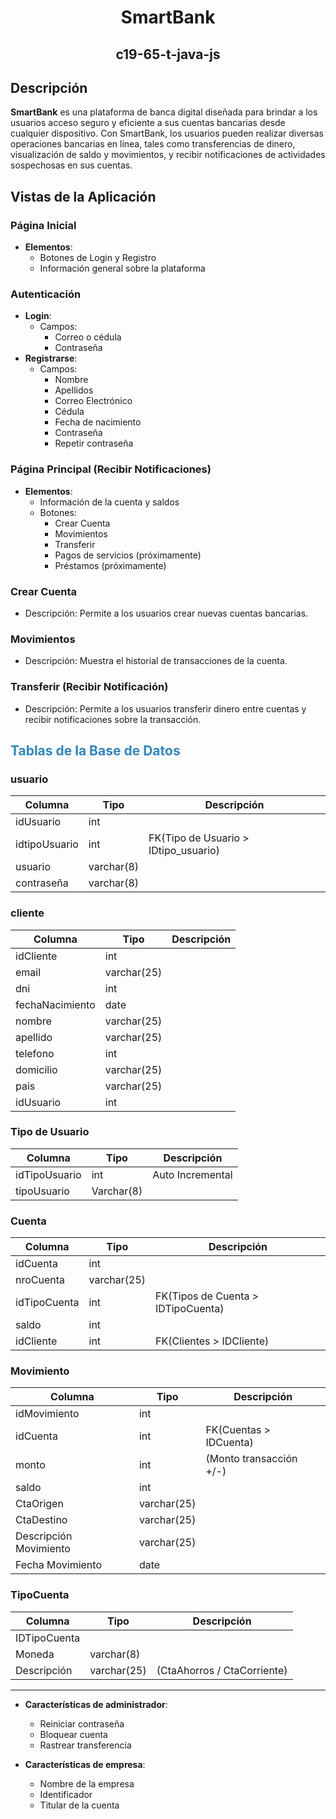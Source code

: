 <h1 align="center"">SmartBank</h1>
<h2 align="center"">c19-65-t-java-js</h2>

## <span>Descripción</span>
**SmartBank** es una plataforma de banca digital diseñada para brindar a los usuarios acceso seguro y eficiente a sus cuentas bancarias desde cualquier dispositivo. Con SmartBank, los usuarios pueden realizar diversas operaciones bancarias en línea, tales como transferencias de dinero, visualización de saldo y movimientos, y recibir notificaciones de actividades sospechosas en sus cuentas.

## <span>Vistas de la Aplicación</span>

### Página Inicial
- **Elementos**:
  - Botones de Login y Registro
  - Información general sobre la plataforma

### Autenticación
- **Login**:
  - Campos:
    - Correo o cédula
    - Contraseña
- **Registrarse**:
  - Campos:
    - Nombre
    - Apellidos
    - Correo Electrónico
    - Cédula
    - Fecha de nacimiento
    - Contraseña
    - Repetir contraseña

### Página Principal (Recibir Notificaciones)
- **Elementos**:
  - Información de la cuenta y saldos
  - Botones:
    - Crear Cuenta
    - Movimientos
    - Transferir
    - Pagos de servicios (próximamente)
    - Préstamos (próximamente)

### Crear Cuenta
- Descripción: Permite a los usuarios crear nuevas cuentas bancarias.

### Movimientos
- Descripción: Muestra el historial de transacciones de la cuenta.

### Transferir (Recibir Notificación)
- Descripción: Permite a los usuarios transferir dinero entre cuentas y recibir notificaciones sobre la transacción.
  

## <span style="color: #2E86C1;">Tablas de la Base de Datos</span>

### usuario
| Columna        | Tipo         | Descripción                          |
|----------------|--------------|--------------------------------------|
| idUsuario       |   int        |                                      |
| idtipoUsuario | int          | FK(Tipo de Usuario > IDtipo_usuario) |
| usuario        | varchar(8)   |                                      |
| contraseña     | varchar(8)   |                                      |
### cliente
| Columna           | Tipo         | Descripción                   |
|-------------------|--------------|-------------------------------|
| idCliente         |  int         |                               |
| email             |  varchar(25) |                               |
| dni               |  int         |                               |
| fechaNacimiento   |  date        |                               |
| nombre            |  varchar(25) |                               |
| apellido          |  varchar(25) |                               |
| telefono          |  int         |                               |
| domicilio         |  varchar(25) |                               |
| pais              |  varchar(25) |                               |
| idUsuario         |   int        |                               |
### Tipo de Usuario
| Columna       | Tipo         | Descripción                   |
|---------------|--------------|-------------------------------|
| idTipoUsuario|  int         |      Auto Incremental         |
| tipoUsuario  |Varchar(8)    |                               |
### Cuenta
| Columna       | Tipo         | Descripción                        |
|---------------|--------------|------------------------------------|
| idCuenta      | int          |                                    |
| nroCuenta     | varchar(25)  |                                    |
| idTipoCuenta  | int          | FK(Tipos de Cuenta > IDTipoCuenta) |
| saldo         | int          |                                    |
| idCliente     | int          | FK(Clientes > IDCliente)           |
### Movimiento
| Columna                | Tipo         | Descripción                   |
|------------------------|--------------|-------------------------------|
| idMovimiento           |  int         |                               |
| idCuenta               |  int         | FK(Cuentas > IDCuenta)        |
| monto                  |  int         | (Monto transacción +/-)       |
| saldo                  |  int         |                               |
| CtaOrigen              | varchar(25)  |                               |
| CtaDestino             | varchar(25)  |                               |
| Descripción Movimiento | varchar(25)  |                               |
| Fecha Movimiento       |   date       |                               |
### TipoCuenta
| Columna      | Tipo         | Descripción                 |
|--------------|--------------|-----------------------------|
| IDTipoCuenta |              |                             |
| Moneda       | varchar(8)   |                             |
| Descripción  | varchar(25)  | (CtaAhorros / CtaCorriente) |

----
- **Características de administrador**:
  - Reiniciar contraseña
  - Bloquear cuenta
  - Rastrear transferencia
        
- **Características de empresa**:
  - Nombre de la empresa
  - Identificador
  - Titular de la cuenta
    
